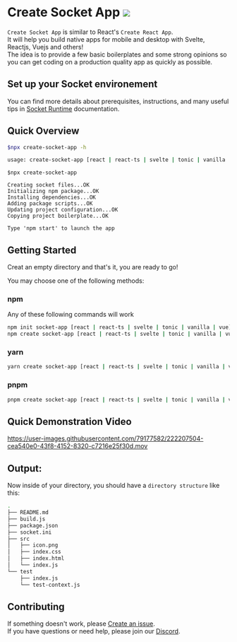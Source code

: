 
# Create Socket App <a href="[https://sockets.sh/](https://socketsupply.co/guides/)"><img src="https://img.shields.io/badge/Socket%20Runtime-Website-black?style=flat-square"></a> 
    
`Create Socket App` is similar to React's `Create React App`.  
It will help you build native apps for mobile and desktop with Svelte, Reactjs, Vuejs and others!  
The idea is to provide a few basic boilerplates and some strong opinions so you can get coding on a production quality app as quickly as possible.  

## Set up your Socket environement  

You can find more details about prerequisites, instructions, and many useful tips in [Socket Runtime](https://sockets.sh/) documentation.

## Quick Overview  

```bash
$npx create-socket-app -h

usage: create-socket-app [react | react-ts | svelte | tonic | vanilla | vue]  

```
```
$npx create-socket-app

Creating socket files...OK
Initializing npm package...OK
Installing dependencies...OK
Adding package scripts...OK
Updating project configuration...OK
Copying project boilerplate...OK

Type 'npm start' to launch the app

```  

## Getting Started 

Creat an empty directory and that's it, you are ready to go!

You may choose one of the following methods: 

### **npm**

Any of these following commands will work
```bash
npm init socket-app [react | react-ts | svelte | tonic | vanilla | vue]
npm create socket-app [react | react-ts | svelte | tonic | vanilla | vue]

```
  
### **yarn**
```bash
yarn create socket-app [react | react-ts | svelte | tonic | vanilla | vue]
```

### **pnpm**
```bash
pnpm create socket-app [react | react-ts | svelte | tonic | vanilla | vue]
```  

## Quick Demonstration Video



https://user-images.githubusercontent.com/79177582/222207504-cea540e0-43f8-4152-8320-c7216e25f30d.mov


## Output:

Now inside of your directory, you should have a `directory structure` like this:

```bash
.
├── README.md
├── build.js
├── package.json
├── socket.ini
├── src
│   ├── icon.png
│   ├── index.css
│   ├── index.html
│   └── index.js
└── test
    ├── index.js
    └── test-context.js
```

## Contributing 
 
If something doesn't work, please [Create an issue](https://github.com/socketsupply/create-socket-app).  
If you have questions or need help, please join our [Discord](https://discord.com/invite/YPV32gKCsH).
